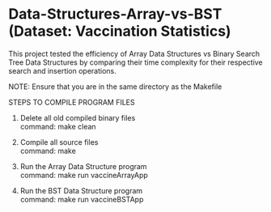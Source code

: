 # Data-Structures-Array-vs-BST (Dataset: Vaccination Statistics)

This project tested the efficiency of Array Data Structures vs Binary Search Tree Data Structures 
by comparing their time complexity for their respective search and insertion operations.

NOTE: Ensure that you are in the same directory as the Makefile


STEPS TO COMPILE PROGRAM FILES

1. Delete all old compiled binary files </br>
   command: make clean
   
2. Compile all source files </br>
   command: make
   
4. Run the Array Data Structure program </br>
   command: make run vaccineArrayApp

5. Run the BST Data Structure program </br>
   command: make run vaccineBSTApp


